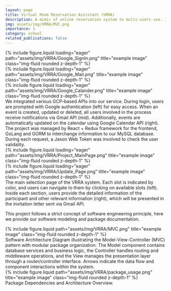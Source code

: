 ```yaml
---
layout: page
title: Virtual Room Reservation Assistant (VRRA)
description: A mimic of online reservation system to multi-users use. Integrated with Google Authentication API and Google Calander API. This is the final project of Software Engineering CS3025.
img: assets/img/VRRA/MVC.png
importance: 1
category: school
related_publications: false
---
```

<style>
.zoom-overlay {
  position: fixed;
  top: 50%;
  left: 50%;
  transform: translate(-50%, -50%);
  width: 80%;
  height: 80%;
  background: rgba(0, 0, 0, 0);
  z-index: 1000;
  display: flex;
  justify-content: center;
  align-items: center;
  opacity: 0;
  visibility: hidden;
  transition: opacity 0.3s ease, visibility 0.3s;
  pointer-events: none;
}

.zoom-overlay img {
  max-width: 100%;
  max-height: 100%;
  object-fit: contain;
  transform: scale(0.9);
  transition: transform 0.3s ease;
}

.zoom-container:hover + .zoom-overlay,
.zoom-overlay:hover {
  opacity: 1;
  visibility: visible;
}

.zoom-container:hover + .zoom-overlay img,
.zoom-overlay:hover img {
  transform: scale(1);
}
</style>

<!-- Add this right before your closing body tag -->
<script>
document.addEventListener('DOMContentLoaded', function() {
  function setupZoomImages() {
    const images = document.querySelectorAll('.img-fluid:not(.zoom-ready)');
    
    images.forEach(img => {
      // Mark image as processed
      img.classList.add('zoom-ready');
      
      // Create wrapper structure
      const wrapper = document.createElement('div');
      wrapper.style.position = 'relative';
      
      // Create container
      const container = document.createElement('div');
      container.className = 'zoom-container';
      
      // Create overlay
      const overlay = document.createElement('div');
      overlay.className = 'zoom-overlay';
      const zoomImg = document.createElement('img');
      zoomImg.src = img.src;
      overlay.appendChild(zoomImg);
      
      // Setup DOM structure
      const originalParent = img.parentNode;
      originalParent.insertBefore(wrapper, img);
      container.appendChild(img);
      wrapper.appendChild(container);
      wrapper.appendChild(overlay);
    });
  }

  // Setup initial images
  setupZoomImages();

  // Setup mutation observer for dynamically added images
  const observer = new MutationObserver(function(mutations) {
    mutations.forEach(function(mutation) {
      if (mutation.addedNodes.length) {
        setupZoomImages();
      }
    });
  });

  observer.observe(document.body, {
    childList: true,
    subtree: true
  });
});
</script>

<div class="row">
    <div class="col-sm mt-3 mt-md-0">
        {% include figure.liquid loading="eager" path="assets/img/VRRA/Google_SignIn.png" title="example image" class="img-fluid rounded z-depth-1" %}
    </div>
    <div class="col-sm mt-3 mt-md-0">
        {% include figure.liquid loading="eager" path="assets/img/VRRA/Google_Mail.png" title="example image" class="img-fluid rounded z-depth-1" %}
    </div>
    <div class="col-sm mt-3 mt-md-0">
        {% include figure.liquid loading="eager" path="assets/img/VRRA/Google_Calander.png" title="example image" class="img-fluid rounded z-depth-1" %}
    </div>
</div>
<div class="caption">
    We integrated various GCP-based APIs into our service. During login, users are prompted with Google authentication (left) for easy access. When an event is created, updated or deleted, all users involved in the process receive notifications via Gmail API (mid). Additionally, events are automatically updated on the calendar using Google Calendar API (right).
</div>
The project was managed by React + Redux framework for the frontend, GoLang and GORM to interchange information to our MySQL database. During each request, a Jason Web Token was involved to check the user validality.
<div class="row">
    <div class="col-sm mt-3 mt-md-0">
        {% include figure.liquid loading="eager" path="assets/img/VRRA/Project_MainPage.png" title="example image" class="img-fluid rounded z-depth-1" %}
    </div>
    <div class="col-sm mt-3 mt-md-0">
        {% include figure.liquid loading="eager" path="assets/img/VRRA/Update_Page.png" title="example image" class="img-fluid rounded z-depth-1" %}
    </div>
</div>
<div class="caption">
    The main selection page of the VRRA system. Each slot is indicated by color, and users can navigate to them by clicking on available slots (left). Inside each section, users provide the detailed information of the participant and other relevant information (right), which will be presented in the invitation letter sent via Gmail API.
</div>

This project follows a strict concept of software engineering principle, here we provide our software modeling and package documentation.

<div class="row">
    <div class="col-sm mt-3 mt-md-0">
        {% include figure.liquid path="assets/img/VRRA/MVC.png" title="example image" class="img-fluid rounded z-depth-1" %}
    </div>
</div>
<div class="caption">
    Software Architecture Diagram illustrating the Model-View-Controller (MVC) pattern with modular package organization. The Model component contains database services and business logic, the Controller handles routing and middleware operations, and the View manages the presentation layer through a router/controller interface. Arrows indicate the data flow and component interactions within the system.
</div>
<div class="row">
    <div class="col-sm mt-3 mt-md-0">
        {% include figure.liquid path="assets/img/VRRA/package_usage.png" title="example image" class="img-fluid rounded z-depth-1" %}
    </div>
</div>
<div class="caption">
    Package Dependencies and Architecture Overview.
</div>


